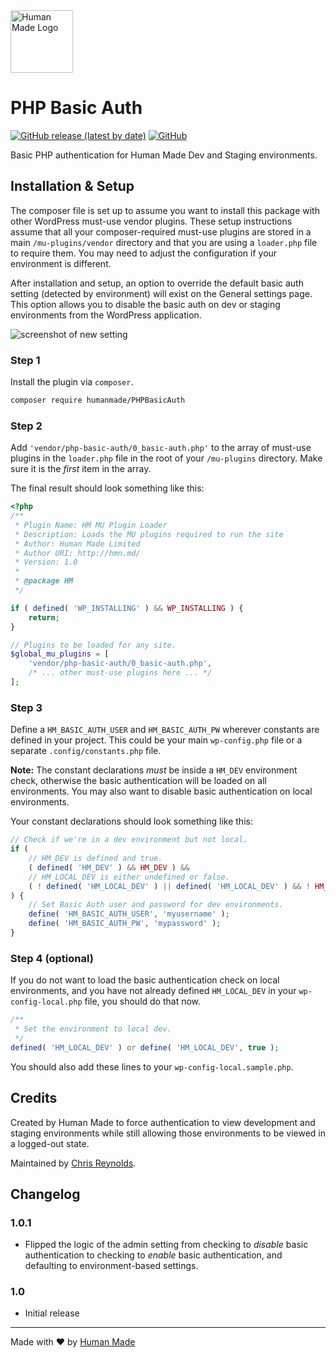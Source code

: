 <img src="https://humanmade.com/content/themes/humanmade/lib/hm-pattern-library/assets/images/logos/logo-red.svg" width="100" alt="Human Made Logo" />

# PHP Basic Auth
[![GitHub release (latest by date)](https://img.shields.io/github/v/release/humanmade/PHPBasicAuth)](https://github.com/humanmade/PHPBasicAuth/releases) [![GitHub](https://img.shields.io/github/license/humanmade/PHPBasicAuth)](https://github.com/humanmade/PHPBasicAuth/blob/master/LICENSE)

Basic PHP authentication for Human Made Dev and Staging environments.


## Installation & Setup
The composer file is set up to assume you want to install this package with other WordPress must-use vendor plugins. These setup instructions assume that all your composer-required must-use plugins are stored in a main `/mu-plugins/vendor` directory and that you are using a `loader.php` file to require them. You may need to adjust the configuration if your environment is different.

After installation and setup, an option to override the default basic auth setting (detected by environment) will exist on the General settings page. This option allows you to disable the basic auth on dev or staging environments from the WordPress application.

![screenshot of new setting](https://uc6f2b9f772644593e50f53e8473.previews.dropboxusercontent.com/p/thumb/AAqOi2KvI8SH00NPsiN1nI5jXBMQ46n1zu2KfHPJrIcSeJ9xheLLiDIOS1KFWbycOI-c5wIBDP5hSOXRYoPevZMTDUSkzoF8Gf5AJAydyU7PXvGZtniwjjP-Jhq63a2k5QveU0q3dvtYwvk6VTvghdN-SN0Nwtjlx3WmKA7WXwd2PHGnZ-tEUU2h7ZegArIjSaT3oy64AnP_JoHm_Wqp4FZ4h4RN6tqAvuQeVSqKyI20ReQeSDNyTFWTP-9BHmV1g3Fpvst2KYfo7kwnBARhKct_C8z-wnyegeUqD0V9nfdWLHqYOceubrbS640ommmPksyhUydaj5ML-AYqKr9Kd57iXLezzpFk20ZeTaVwNylmBgub10R2vGWJKIQzXCGw0ceJAN2pF0TOFPmz-BOln2S0tF8WugTeGTUX6fBxNt3-5HF-73xBL5NJnJrGKZjSS8m0noC3Q4J2Ezyi4Q5zGXL_je8wbFcVdAwOq0exXjlT1Q/p.png?fv_content=true)

### Step 1
Install the plugin via `composer`.

```bash
composer require humanmade/PHPBasicAuth
```

### Step 2
Add `'vendor/php-basic-auth/0_basic-auth.php'` to the array of must-use plugins in the `loader.php` file in the root of your `/mu-plugins` directory. Make sure it is the _first_ item in the array.

The final result should look something like this:

```php
<?php
/**
 * Plugin Name: HM MU Plugin Loader
 * Description: Loads the MU plugins required to run the site
 * Author: Human Made Limited
 * Author URI: http://hmn.md/
 * Version: 1.0
 *
 * @package HM
 */

if ( defined( 'WP_INSTALLING' ) && WP_INSTALLING ) {
	return;
}

// Plugins to be loaded for any site.
$global_mu_plugins = [
	'vendor/php-basic-auth/0_basic-auth.php',
	/* ... other must-use plugins here ... */
];
```

### Step 3
Define a `HM_BASIC_AUTH_USER` and `HM_BASIC_AUTH_PW` wherever constants are defined in your project. This could be your main `wp-config.php` file or a separate `.config/constants.php` file. 

**Note:** The constant declarations _must_ be inside a `HM_DEV` environment check, otherwise the basic authentication will be loaded on all environments. You may also want to disable basic authentication on local environments. 

Your constant declarations should look something like this:

```php
// Check if we're in a dev environment but not local.
if (
	// HM_DEV is defined and true.
	( defined( 'HM_DEV' ) && HM_DEV ) &&
	// HM_LOCAL_DEV is either undefined or false.
	( ! defined( 'HM_LOCAL_DEV' ) || defined( 'HM_LOCAL_DEV' ) && ! HM_LOCAL_DEV )
) {
	// Set Basic Auth user and password for dev environments.
	define( 'HM_BASIC_AUTH_USER', 'myusername' );
	define( 'HM_BASIC_AUTH_PW', 'mypassword' );
}
```

### Step 4 (optional)
If you do not want to load the basic authentication check on local environments, and you have not already defined `HM_LOCAL_DEV` in your `wp-config-local.php` file, you should do that now.

```php
/**
 * Set the environment to local dev.
 */
defined( 'HM_LOCAL_DEV' ) or define( 'HM_LOCAL_DEV', true );
```

You should also add these lines to your `wp-config-local.sample.php`.

## Credits

Created by Human Made to force authentication to view development and staging environments while still allowing those environments to be viewed in a logged-out state.

Maintained by [Chris Reynolds](https://github.com/jazzsequence).

## Changelog

### 1.0.1
* Flipped the logic of the admin setting from checking to _disable_ basic authentication to checking to _enable_ basic authentication, and defaulting to environment-based settings.

### 1.0
* Initial release

---------------------

Made with ❤️ by [Human Made](https://humanmade.com)